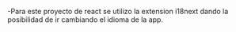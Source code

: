 -Para este proyecto de react se utilizo la extension i18next dando la posibilidad de ir cambiando el idioma de la app.